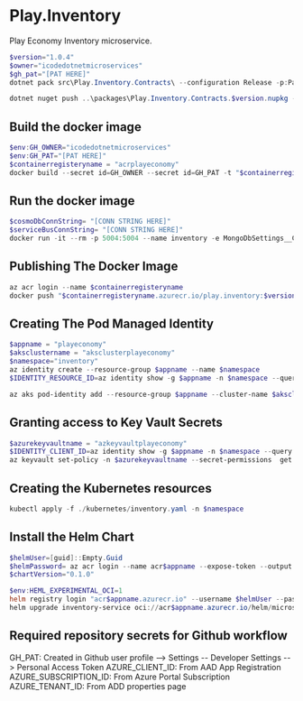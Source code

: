 # Play.Inventory

Play Economy Inventory microservice.

```powershell
$version="1.0.4"
$owner="icodedotnetmicroservices"
$gh_pat="[PAT HERE]"
dotnet pack src\Play.Inventory.Contracts\ --configuration Release -p:PackageVersion=$version -p:RepositoryUrl=https://github.com/$owner/Play.Inventory -o ..\packages

dotnet nuget push ..\packages\Play.Inventory.Contracts.$version.nupkg --api-key $gh_pat --source "github"
```

## Build the docker image

```powershell
$env:GH_OWNER="icodedotnetmicroservices"
$env:GH_PAT="[PAT HERE]"
$containerregisteryname = "acrplayeconomy"
docker build --secret id=GH_OWNER --secret id=GH_PAT -t "$containerregisteryname.azurecr.io/play.inventory:$version" .
```

## Run the docker image

```powershell
$cosmoDbConnString= "[CONN STRING HERE]"
$serviceBusConnString= "[CONN STRING HERE]"
docker run -it --rm -p 5004:5004 --name inventory -e MongoDbSettings__ConnectionString=$cosmoDbConnString -e ServiceBusSettings__ConnectionString=$serviceBusConnString -e ServiceSettings__MessageBroker="SERVICEBUS" play.inventory:$version
```

## Publishing The Docker Image

```powershell
az acr login --name $containerregisteryname
docker push "$containerregisteryname.azurecr.io/play.inventory:$version"
```

## Creating The Pod Managed Identity

```powershell
$appname = "playeconomy"
$aksclustername = "aksclusterplayeconomy"
$namespace="inventory"
az identity create --resource-group $appname --name $namespace
$IDENTITY_RESOURCE_ID=az identity show -g $appname -n $namespace --query id -otsv

az aks pod-identity add --resource-group $appname --cluster-name $aksclustername --namespace $namespace --name $namespace --identity-resource-id $IDENTITY_RESOURCE_ID
```

## Granting access to Key Vault Secrets

```powershell
$azurekeyvaultname = "azkeyvaultplayeconomy"
$IDENTITY_CLIENT_ID=az identity show -g $appname -n $namespace --query clientId -otsv
az keyvault set-policy -n $azurekeyvaultname --secret-permissions  get list --spn $IDENTITY_CLIENT_ID
```

## Creating the Kubernetes resources

```powershell
kubectl apply -f ./kubernetes/inventory.yaml -n $namespace
```
## Install the Helm Chart
```powershell
$helmUser=[guid]::Empty.Guid
$helmPassword= az acr login --name acr$appname --expose-token --output tsv --query accessToken
$chartVersion="0.1.0"

$env:HEML_EXPERIMENTAL_OCI=1
helm registry login "acr$appname.azurecr.io" --username $helmUser --password $helmPassword
helm upgrade inventory-service oci://acr$appname.azurecr.io/helm/microservice --version $chartVersion -f .\helm\values.yaml -n $namespace --install
```

## Required repository secrets for Github workflow
GH_PAT: Created in Github user profile --> Settings -- Developer Settings --> Personal Access Token
AZURE_CLIENT_ID: From AAD App Registration
AZURE_SUBSCRIPTION_ID: From Azure Portal Subscription
AZURE_TENANT_ID: From ADD properties page
